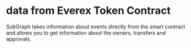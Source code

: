 # data from Everex Token Contract
SubGraph takes information about events directly from the smart contract and allows you to get information about the owners, transfers and approvals.
